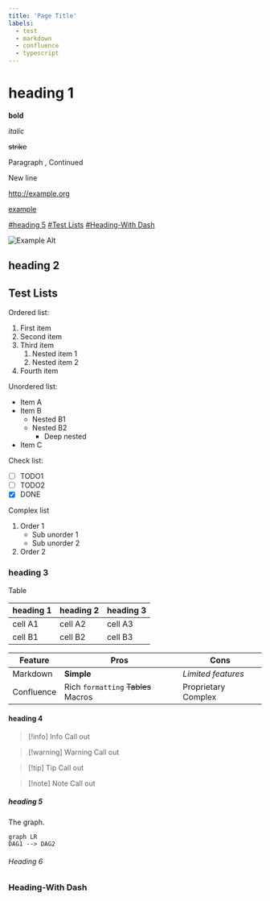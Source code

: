 ```yaml
---
title: 'Page Title'
labels:
  - test
  - markdown
  - confluence
  - typescript
---
```



# heading 1

__bold__

*italic*

~~strike~~

Paragraph
, Continued

New line

<http://example.org>

[example](http://example.org)

[#heading 5](#heading-5)
[#Test Lists](#test-lists)
[#Heading-With Dash](#heading-with-dash)

![Example Alt](./example.jpg)

## heading 2

## Test Lists

Ordered list:

1. First item
2. Second item
3. Third item
   1. Nested item 1
   2. Nested item 2
4. Fourth item

Unordered list:

* Item A
* Item B
  * Nested B1
  * Nested B2
    * Deep nested
* Item C

Check list:

* [ ] TODO1
* [ ] TODO2
* [x] DONE

Complex list

1. Order 1
    * Sub unorder 1
    - Sub unorder 2
2. Order 2

### heading 3

Table

|heading 1|heading 2|heading 3|
| --- | --- | --- |
|cell A1|cell A2|cell A3|
|cell B1|cell B2|cell B3|

| Feature | Pros | Cons |
|---|---|---|
| Markdown | __Simple__ | *Limited features*  |
| Confluence | Rich `formatting` ~~Tables~~ Macros | Proprietary Complex |

#### heading 4

> [!info] Info
> Call out

> [!warning] Warning
> Call out

> [!tip] Tip
> Call out

> [!note] Note
> Call out

##### heading 5

The graph.

```mermaid
graph LR
DAG1 --> DAG2
```

###### Heading 6

### Heading-With Dash
